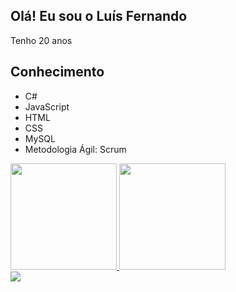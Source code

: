 ## Olá! Eu sou o Luís Fernando
Tenho 20 anos 
## Conhecimento
  - C#
  - JavaScript
  - HTML
  - CSS
  - MySQL
  - Metodologia Ágil: Scrum

<div>
  <a href="https://github.com/anuraghazra/github-readme-stats">
  <img height="170em" src="https://github-readme-stats.vercel.app/api?username=Luis-FernandoO&show_icons=true&theme=codeSTACKr"/>
  <img height="170em" src="https://github-readme-stats.vercel.app/api/top-langs/?username=Luis-FernandoO&layout=compact&theme=codeSTACKr"/>
  </div>
    
  <div>
    <a href="https://www.linkedin.com/in/luís-fernando-galeano-ribeiro/" target="_blank" ><img src="https://img.shields.io/badge/LinkedIn-0077B5?style=for-the-badge&logo=linkedin&logoColor=white" target="_blank" /></a>
  </div>
  

